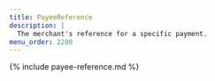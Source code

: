 ```yaml
---
title: PayeeReference
description: |
  The merchant's reference for a specific payment.
menu_order: 2200
---
```


{% include payee-reference.md %}
